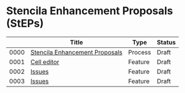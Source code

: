 # Stencila Enhancement Proposals (StEPs)

|          | Title                                                                    | Type             | Status    |
| -------- | ------------------------------------------------------------------------ | ---------------- |---------- |
| 0000     | [Stencila Enhancement Proposals](0000-steps.md)                          | Process          | Draft     |
| 0001     | [Cell editor](0001-cell-editor.md)                                       | Feature          | Draft     |
| 0002     | [Issues](0002-issues.md)                                   | Feature          | Draft     |
| 0003     | [Issues](0003-conditional-formatting.md)                                   | Feature          | Draft     |
